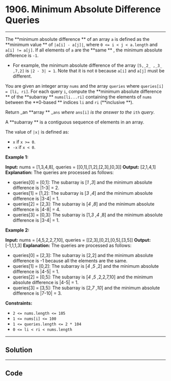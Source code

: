 # 1906. Minimum Absolute Difference Queries

---

The **minimum absolute difference ** of an array `a` is defined as the **minimum value ** of `|a[i] - a[j]|`, where `0 <= i < j < a.length` and `a[i] != a[j]`. If all elements of `a` are the **same ** , the minimum absolute difference is `-1`.

  * For example, the minimum absolute difference of the array `[5,_2_ ,_3_ ,7,2]` is `|2 - 3| = 1`. Note that it is not `0` because `a[i]` and `a[j]` must be different.



You are given an integer array `nums` and the array `queries` where `queries[i] = [li, ri]`. For each query `i`, compute the **minimum absolute difference ** of the **subarray ** `nums[li...ri]` containing the elements of `nums` between the **0-based ** indices `li` and `ri` (**inclusive **).

Return _an **array ** _`ans` _where_ `ans[i]` _is the answer to the_ `ith` _query_.

A **subarray ** is a contiguous sequence of elements in an array.

The value of `|x|` is defined as:

  * `x` if `x >= 0`.
  * `-x` if `x < 0`.



 

**Example 1:**


**Input:** nums = [1,3,4,8], queries = [[0,1],[1,2],[2,3],[0,3]]
**Output:** [2,1,4,1]
**Explanation:** The queries are processed as follows:
- queries[0] = [0,1]: The subarray is [_1_ ,_3_] and the minimum absolute difference is |1-3| = 2.
- queries[1] = [1,2]: The subarray is [_3_ ,_4_] and the minimum absolute difference is |3-4| = 1.
- queries[2] = [2,3]: The subarray is [_4_ ,_8_] and the minimum absolute difference is |4-8| = 4.
- queries[3] = [0,3]: The subarray is [1,_3_ ,_4_ ,8] and the minimum absolute difference is |3-4| = 1.


**Example 2:**


**Input:** nums = [4,5,2,2,7,10], queries = [[2,3],[0,2],[0,5],[3,5]]
**Output:** [-1,1,1,3]
**Explanation:** The queries are processed as follows:
- queries[0] = [2,3]: The subarray is [2,2] and the minimum absolute difference is -1 because all the
  elements are the same.
- queries[1] = [0,2]: The subarray is [_4_ ,_5_ ,2] and the minimum absolute difference is |4-5| = 1.
- queries[2] = [0,5]: The subarray is [_4_ ,_5_ ,2,2,7,10] and the minimum absolute difference is |4-5| = 1.
- queries[3] = [3,5]: The subarray is [2,_7_ ,_10_] and the minimum absolute difference is |7-10| = 3.


 

**Constraints:**

  * `2 <= nums.length <= 105`
  * `1 <= nums[i] <= 100`
  * `1 <= queries.length <= 2 * 104`
  * `0 <= li < ri < nums.length`

---

## Solution



---

## Code
```python


```